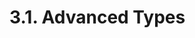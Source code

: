 <!-- This file is generated automatically by infrastructure scripts (crates/codegen/spec/src/lib.rs). Please don't edit by hand. -->

# 3.1. Advanced Types

```{ .ebnf #TypeName }

```

<pre ebnf-snippet="TypeName" style="display: none;"><a href="#TypeName"><span class="k">TypeName</span></a><span class="o"> = </span><span class="cm">(* variant: *)</span><span class="o"> </span><a href="#ArrayTypeName"><span class="k">ArrayTypeName</span></a><br /><span class="o">         | </span><span class="cm">(* variant: *)</span><span class="o"> </span><a href="#FunctionType"><span class="k">FunctionType</span></a><br /><span class="o">         | </span><span class="cm">(* variant: *)</span><span class="o"> </span><a href="#MappingType"><span class="k">MappingType</span></a><br /><span class="o">         | </span><span class="cm">(* variant: *)</span><span class="o"> </span><a href="../02-elementary-types#ElementaryType"><span class="k">ElementaryType</span></a><br /><span class="o">         | </span><span class="cm">(* variant: *)</span><span class="o"> </span><a href="../../05-expressions/06-identifiers#IdentifierPath"><span class="k">IdentifierPath</span></a><span class="o">;</span></pre>

```{ .ebnf #ArrayTypeName }

```

<pre ebnf-snippet="ArrayTypeName" style="display: none;"><span class="cm">(* Postfix unary operator *)</span><br /><a href="#ArrayTypeName"><span class="k">ArrayTypeName</span></a><span class="o"> = </span><span class="cm">(* operand: *)</span><span class="o"> </span><a href="#TypeName"><span class="k">TypeName</span></a><br /><span class="o">                </span><span class="cm">(* open_bracket: *)</span><span class="o"> </span><a href="../../01-file-structure/07-punctuation#OpenBracket"><span class="k">OPEN_BRACKET</span></a><br /><span class="o">                </span><span class="cm">(* index: *)</span><span class="o"> </span><a href="../../05-expressions/01-base-expressions#Expression"><span class="k">Expression</span></a><span class="o">?</span><br /><span class="o">                </span><span class="cm">(* close_bracket: *)</span><span class="o"> </span><a href="../../01-file-structure/07-punctuation#CloseBracket"><span class="k">CLOSE_BRACKET</span></a><span class="o">;</span></pre>

```{ .ebnf #FunctionType }

```

<pre ebnf-snippet="FunctionType" style="display: none;"><a href="#FunctionType"><span class="k">FunctionType</span></a><span class="o"> = </span><span class="cm">(* function_keyword: *)</span><span class="o"> </span><a href="../../01-file-structure/06-keywords#FunctionKeyword"><span class="k">FUNCTION_KEYWORD</span></a><br /><span class="o">               </span><span class="cm">(* parameters: *)</span><span class="o"> </span><a href="../../02-definitions/08-functions#ParametersDeclaration"><span class="k">ParametersDeclaration</span></a><br /><span class="o">               </span><span class="cm">(* attributes: *)</span><span class="o"> </span><a href="#FunctionTypeAttributes"><span class="k">FunctionTypeAttributes</span></a><br /><span class="o">               </span><span class="cm">(* returns: *)</span><span class="o"> </span><a href="../../02-definitions/08-functions#ReturnsDeclaration"><span class="k">ReturnsDeclaration</span></a><span class="o">?</span><span class="o">;</span></pre>

```{ .ebnf #FunctionTypeAttributes }

```

<pre ebnf-snippet="FunctionTypeAttributes" style="display: none;"><a href="#FunctionTypeAttributes"><span class="k">FunctionTypeAttributes</span></a><span class="o"> = </span><span class="cm">(* item: *)</span><span class="o"> </span><a href="#FunctionTypeAttribute"><span class="k">FunctionTypeAttribute</span></a><span class="o">*</span><span class="o">;</span></pre>

```{ .ebnf #FunctionTypeAttribute }

```

<pre ebnf-snippet="FunctionTypeAttribute" style="display: none;"><a href="#FunctionTypeAttribute"><span class="k">FunctionTypeAttribute</span></a><span class="o"> = </span><span class="cm">(* variant: *)</span><span class="o"> </span><a href="../../01-file-structure/06-keywords#InternalKeyword"><span class="k">INTERNAL_KEYWORD</span></a><br /><span class="o">                      | </span><span class="cm">(* variant: *)</span><span class="o"> </span><a href="../../01-file-structure/06-keywords#ExternalKeyword"><span class="k">EXTERNAL_KEYWORD</span></a><br /><span class="o">                      | </span><span class="cm">(* variant: *)</span><span class="o"> </span><a href="../../01-file-structure/06-keywords#PrivateKeyword"><span class="k">PRIVATE_KEYWORD</span></a><br /><span class="o">                      | </span><span class="cm">(* variant: *)</span><span class="o"> </span><a href="../../01-file-structure/06-keywords#PublicKeyword"><span class="k">PUBLIC_KEYWORD</span></a><br /><span class="o">                      | </span><span class="cm">(* variant: *)</span><span class="o"> </span><a href="../../01-file-structure/06-keywords#ConstantKeyword"><span class="k">CONSTANT_KEYWORD</span></a><span class="o"> </span><span class="cm">(* Deprecated in 0.5.0 *)</span><br /><span class="o">                      | </span><span class="cm">(* variant: *)</span><span class="o"> </span><a href="../../01-file-structure/06-keywords#PureKeyword"><span class="k">PURE_KEYWORD</span></a><span class="o"> </span><span class="cm">(* Introduced in 0.4.16 *)</span><br /><span class="o">                      | </span><span class="cm">(* variant: *)</span><span class="o"> </span><a href="../../01-file-structure/06-keywords#ViewKeyword"><span class="k">VIEW_KEYWORD</span></a><span class="o"> </span><span class="cm">(* Introduced in 0.4.16 *)</span><br /><span class="o">                      | </span><span class="cm">(* variant: *)</span><span class="o"> </span><a href="../../01-file-structure/06-keywords#PayableKeyword"><span class="k">PAYABLE_KEYWORD</span></a><span class="o">;</span></pre>

```{ .ebnf #MappingType }

```

<pre ebnf-snippet="MappingType" style="display: none;"><a href="#MappingType"><span class="k">MappingType</span></a><span class="o"> = </span><span class="cm">(* mapping_keyword: *)</span><span class="o"> </span><a href="../../01-file-structure/06-keywords#MappingKeyword"><span class="k">MAPPING_KEYWORD</span></a><br /><span class="o">              </span><span class="cm">(* open_paren: *)</span><span class="o"> </span><a href="../../01-file-structure/07-punctuation#OpenParen"><span class="k">OPEN_PAREN</span></a><br /><span class="o">              </span><span class="cm">(* key_type: *)</span><span class="o"> </span><a href="#MappingKey"><span class="k">MappingKey</span></a><br /><span class="o">              </span><span class="cm">(* equal_greater_than: *)</span><span class="o"> </span><a href="../../01-file-structure/07-punctuation#EqualGreaterThan"><span class="k">EQUAL_GREATER_THAN</span></a><br /><span class="o">              </span><span class="cm">(* value_type: *)</span><span class="o"> </span><a href="#MappingValue"><span class="k">MappingValue</span></a><br /><span class="o">              </span><span class="cm">(* close_paren: *)</span><span class="o"> </span><a href="../../01-file-structure/07-punctuation#CloseParen"><span class="k">CLOSE_PAREN</span></a><span class="o">;</span></pre>

```{ .ebnf #MappingKey }

```

<pre ebnf-snippet="MappingKey" style="display: none;"><a href="#MappingKey"><span class="k">MappingKey</span></a><span class="o"> = </span><span class="cm">(* key_type: *)</span><span class="o"> </span><a href="#MappingKeyType"><span class="k">MappingKeyType</span></a><br /><span class="o">             </span><span class="cm">(* name: *)</span><span class="o"> </span><a href="../../05-expressions/06-identifiers#Identifier"><span class="k">IDENTIFIER</span></a><span class="o">?</span><span class="o">;</span><span class="o"> </span><span class="cm">(* Introduced in 0.8.18 *)</span></pre>

```{ .ebnf #MappingKeyType }

```

<pre ebnf-snippet="MappingKeyType" style="display: none;"><a href="#MappingKeyType"><span class="k">MappingKeyType</span></a><span class="o"> = </span><span class="cm">(* variant: *)</span><span class="o"> </span><a href="../02-elementary-types#ElementaryType"><span class="k">ElementaryType</span></a><br /><span class="o">               | </span><span class="cm">(* variant: *)</span><span class="o"> </span><a href="../../05-expressions/06-identifiers#IdentifierPath"><span class="k">IdentifierPath</span></a><span class="o">;</span></pre>

```{ .ebnf #MappingValue }

```

<pre ebnf-snippet="MappingValue" style="display: none;"><a href="#MappingValue"><span class="k">MappingValue</span></a><span class="o"> = </span><span class="cm">(* type_name: *)</span><span class="o"> </span><a href="#TypeName"><span class="k">TypeName</span></a><br /><span class="o">               </span><span class="cm">(* name: *)</span><span class="o"> </span><a href="../../05-expressions/06-identifiers#Identifier"><span class="k">IDENTIFIER</span></a><span class="o">?</span><span class="o">;</span><span class="o"> </span><span class="cm">(* Introduced in 0.8.18 *)</span></pre>

